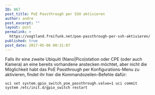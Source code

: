 ```yaml
---
ID: 867
post_title: PoE Passthrough per SSH aktivieren
author: andre
post_excerpt: ""
layout: post
permalink: >
  https://vogtland.freifunk.net/poe-passthrough-per-ssh-aktivieren/
published: true
post_date: 2017-05-06 00:31:07
---
```

Falls ihr eine zweite Ubiquiti (Nano|Pico)station oder CPE (oder auch Kamera) an eine bereits vorhandene anstecken möchtet, aber nicht die Möglichkeit habt das PoE Passthrough per Konfigurations-Menu zu aktivieren<!--more-->, findet ihr hier die Kommandozeilen-Befehle dafür:

<code>uci set system.gpio_switch_poe_passthrough.value=1
uci commit system
/etc/init.d/gpio_switch restart
</code>